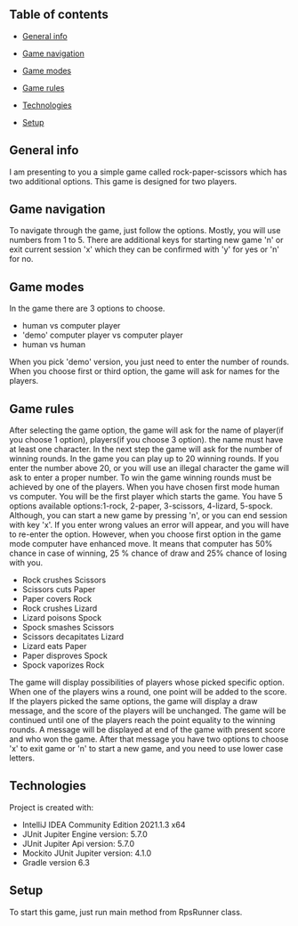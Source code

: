 ## Table of contents

* [General info](#general-info)

* [Game navigation](#game-navigation)

* [Game modes](#game-modes)

* [Game rules](#game-rules)

* [Technologies](#technologies)

* [Setup](#Setup)

## General info
I am presenting to you a simple game called rock-paper-scissors which has two additional options.
This game is designed for two players.


## Game navigation
To navigate through the game, just follow the options. Mostly, you will use numbers from 1 to 5. 
There are additional keys for starting new game 'n' or exit current session 'x' which they can be 
confirmed with 'y' for yes or 'n' for no.

## Game modes
In the game there are 3 options to choose.
* human vs computer player
* 'demo' computer player vs computer player
* human vs human

When you pick 'demo' version, you just need to enter the number of rounds. When you choose first or third option, 
the game will ask for names for the players.

## Game rules
After selecting the game option, the game will ask for the name of player(if you choose 1 option), 
players(if you choose 3 option). the name must have at least one character. In the next step the game will ask for 
the number of winning rounds. In the game you can play up to 20 winning rounds. If you enter the number above 20, 
or you will use an illegal character the game will ask to enter a proper number. To win the game winning rounds must be
achieved by one of the players. When you have chosen first mode human vs computer. You will be the first player which 
starts the game. You have 5 options available options:1-rock, 2-paper, 3-scissors, 4-lizard, 5-spock. Although, you can
start a new game by pressing 'n', or you can end session with key 'x'. If you enter wrong values an error will appear, 
and you will have to re-enter the option. However, when you choose first option in the game mode computer have 
enhanced move. It means that computer has 50% chance in case of winning, 25 % chance of draw and 25% chance of 
losing with you.

* Rock crushes Scissors
* Scissors cuts Paper
* Paper covers Rock
* Rock crushes Lizard  
* Lizard poisons Spock
* Spock smashes Scissors
* Scissors decapitates Lizard
* Lizard eats Paper
* Paper disproves Spock
* Spock vaporizes Rock

The game will display possibilities of players whose picked specific option. When one of the players wins a round, 
one point will be added to the score. If the players picked the same options, the game will display a draw message,
and the score of the players will be unchanged. The game will be continued until one of the players
reach the point equality to the winning rounds. A message will be displayed at end of the game with present score
and who won the game. After that message you have two options to choose 'x' to exit game or 'n' to start a new game, 
and you need to use lower case letters.

## Technologies
Project is created with:

* IntelliJ IDEA Community Edition 2021.1.3 x64
* JUnit Jupiter Engine version: 5.7.0
* JUnit Jupiter Api version: 5.7.0
* Mockito JUnit Jupiter version: 4.1.0
* Gradle version 6.3


## Setup
To start this game, just run main method from RpsRunner class.